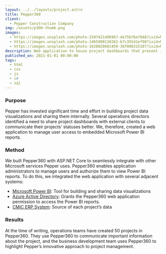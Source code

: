 ```yaml
---
layout: ../../layouts/project.astro
title: Pepper360
client:
  - Pepper Construction Company
img: /assets/p360-thumb.png
images:
  - https://images.unsplash.com/photo-1597421496967-de75b7be7048?ixid=MnwxMjA3fDB8MHxwaG90by1wYWdlfHx8fGVufDB8fHx8&ixlib=rb-1.2.1&auto=format&fit=crop&w=1650&q=80
  - https://images.unsplash.com/photo-1465990138262-b7c355d1ef90?ixid=MnwxMjA3fDB8MHxwaG90by1wYWdlfHx8fGVufDB8fHx8&ixlib=rb-1.2.1&auto=format&fit=crop&w=1650&q=80
  - https://images.unsplash.com/photo-1628020681459-36f808315107?ixid=MnwxMjA3fDB8MHxwaG90by1wYWdlfHx8fGVufDB8fHx8&ixlib=rb-1.2.1&auto=format&fit=crop&w=1650&q=80
description: Web application to house project dashboards that present important information to clients and trade partners.
published_on: 2021-01-01 00:00:00
tags:
  - html
  - css
  - js
  - c#
  - sql
---
```


### Purpose

Pepper has invested significant time and effort in building project data visualizations and sharing them internally. Several operations directors identified a need to share project dashboards with external clients to communicate their projects’ statuses better. We, therefore, created a web application to manage user access to embedded Microsoft Power BI reports.

### Method

We built Pepper360 with ASP.NET Core to seamlessly integrate with other Microsoft services Pepper uses. Pepper360 enables application administrators to manage users and authorize them to view Power BI reports. To do this, we integrated the web application with several adjacent systems:

- [Microsoft Power BI](https://powerbi.microsoft.com/en-us/): Tool for building and sharing data visualizations
- [Azure Active Directory](https://azure.microsoft.com/en-us/services/active-directory/#overview): Grants the Pepper360 web application permission to access the Power BI reports.
- [CMiC ERP System](https://cmicglobal.com): Source of each project’s data

### Results

At the time of writing, operations teams have created 50 projects in Pepper360. They use Pepper360 to communicate important information about the project, and the business development team uses Pepper360 to highlight Pepper’s innovative approach to project management.
